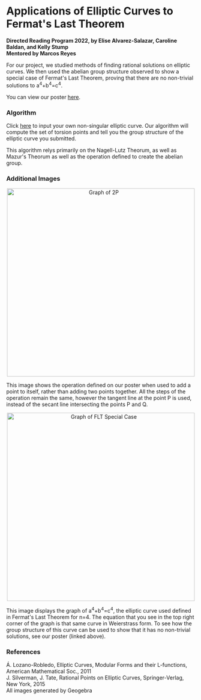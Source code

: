 # Applications of Elliptic Curves to Fermat's Last Theorem
**Directed Reading Program 2022, by Elise Alvarez-Salazar, Caroline Baldan, and Kelly Stump**  
**Mentored by Marcos Reyes**

For our project, we studied methods of finding rational solutions on elliptic curves. We then used the abelian group structure observed to show a special case of Fermat's Last Theorem, proving that there are no non-trivial solutions to a<sup>4</sup>+b<sup>4</sup>=c<sup>4</sup>.

You can view our poster [here](https://github.com/carolinebaldan/UCSB-DRP-2022/files/8788098/DRP_2022.pdf).
### Algorithm
Click [here](https://replit.com/@MarcosReyes6/Elliptic-Curve-Fun?outputonly=1&lite=true#main.py) to input your own non-singular elliptic curve. Our algorithm will compute the set of torsion points and tell you the group structure of the elliptic curve you submitted.

This algorithm relys primarily on the Nagell-Lutz Theorum, as well as Mazur's Theorum as well as the operation defined to create the abelian group.
### Additional Images
<p align="center">
    <img width="500" alt="Graph of 2P" src="https://user-images.githubusercontent.com/103796027/170742774-a62eb7e0-3b77-46a7-8933-f14622d43ad1.png">
  </p>
This image shows the operation defined on our poster when used to add a point to itself, rather than adding two points together. All the steps of the operation remain the same, however the tangent line at the point P is used, instead of the secant line intersecting the points P and Q.

<p align="center">
  <img width="500" alt="Graph of FLT Special Case" src="https://user-images.githubusercontent.com/103796027/170742986-0a2b3e94-fd7e-410d-a21d-a0d0bd72701a.png">
  </p>
This image displays the graph of a<sup>4</sup>+b<sup>4</sup>=c<sup>4</sup>, the elliptic curve used defined in Fermat's Last Theorem for n=4. The equation that you see in the top right corner of the graph is that same curve in Weierstrass form. To see how the group structure of this curve can be used to show that it has no non-trivial solutions, see our poster (linked above).


### References

Á. Lozano-Robledo, Elliptic Curves, Modular Forms and their L-functions, American Mathematical Soc., 2011  
J. Silverman, J. Tate, Rational Points on Elliptic Curves, Springer-Verlag, New York, 2015  
All images generated by Geogebra
